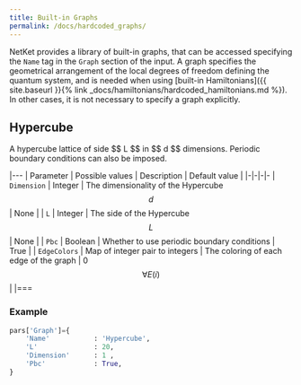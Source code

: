 ```yaml
---
title: Built-in Graphs
permalink: /docs/hardcoded_graphs/
---
```


NetKet provides a library of built-in graphs, that can be accessed specifying the
`Name` tag in the `Graph` section of the input. A graph specifies the geometrical arrangement
of the local degrees of freedom defining the quantum system, and is needed when
using [built-in Hamiltonians]({{ site.baseurl }}{% link _docs/hamiltonians/hardcoded_hamiltonians.md %}).
In other cases, it is not necessary to specify a graph explicitly.   

<h2 class="bg-primary">Hypercube</h2>
A hypercube lattice of side $$ L $$ in $$ d $$ dimensions. Periodic boundary
conditions can also be imposed.

|---
| Parameter | Possible values | Description | Default value |
|-|-|-|-
| `Dimension` | Integer  |  The dimensionality of the Hypercube $$ d $$ | None |
| `L` | Integer |  The side of the Hypercube $$ L $$ | None |
| `Pbc` | Boolean |  Whether to use periodic boundary conditions | True |
| `EdgeColors` | Map of integer pair to integers | The coloring of each edge of the graph | 0  $$ \forall E(i) $$ |
|===

### Example
```python
pars['Graph']={
    'Name'           : 'Hypercube',
    'L'              : 20,
    'Dimension'      : 1 ,
    'Pbc'            : True,
}
```
